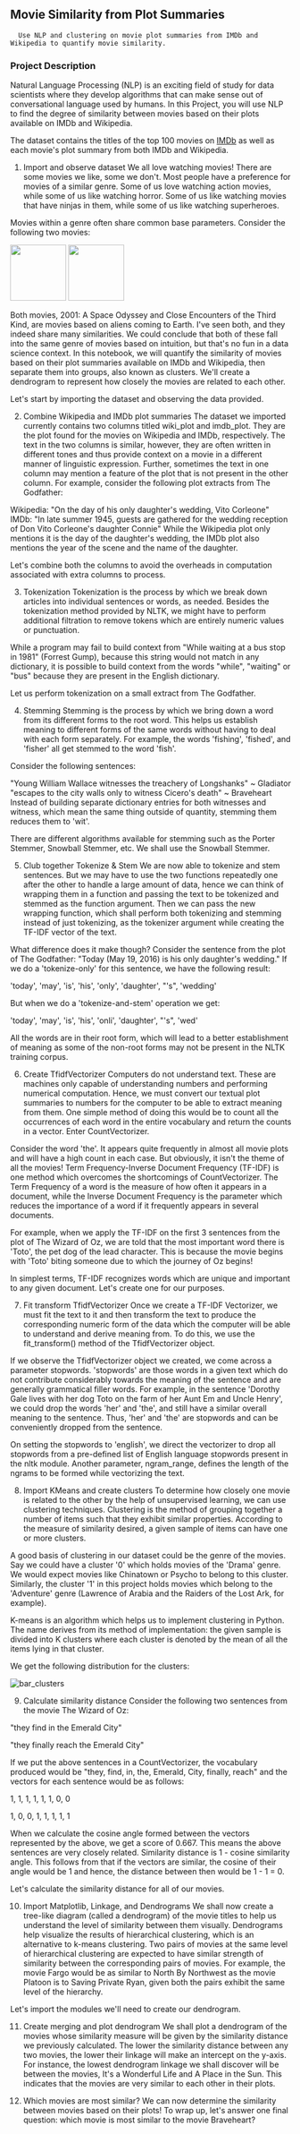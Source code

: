 
## Movie Similarity from Plot Summaries
      Use NLP and clustering on movie plot summaries from IMDb and Wikipedia to quantify movie similarity.


### Project Description

Natural Language Processing (NLP) is an exciting field of study for data scientists where they develop algorithms that can make sense out of conversational language used by humans. In this Project, you will use NLP to find the degree of similarity between movies based on their plots available on IMDb and Wikipedia.

The dataset contains the titles of the top 100 movies on [IMDb](https://www.imdb.com/) as well as each movie's plot summary from both IMDb and Wikipedia.


1. Import and observe dataset
We all love watching movies! There are some movies we like, some we don't. Most people have a preference for movies of a similar genre. Some of us love watching action movies, while some of us like watching horror. Some of us like watching movies that have ninjas in them, while some of us like watching superheroes.

Movies within a genre often share common base parameters. Consider the following two movies:

<p float="left">
  <img src= "(https://user-images.githubusercontent.com/84151016/162482458-54b1e240-d31e-4eb4-8aa9-5cd9e7e647ce.jpg)" width="100" />
  <img src="(https://user-images.githubusercontent.com/84151016/162483006-7cab957b-7ac4-4097-9a94-7b1e9bd20152.jpg)" width="100" /> 
</p>



Both movies, 2001: A Space Odyssey and Close Encounters of the Third Kind, are movies based on aliens coming to Earth. I've seen both, and they indeed share many similarities. We could conclude that both of these fall into the same genre of movies based on intuition, but that's no fun in a data science context. In this notebook, we will quantify the similarity of movies based on their plot summaries available on IMDb and Wikipedia, then separate them into groups, also known as clusters. We'll create a dendrogram to represent how closely the movies are related to each other.

Let's start by importing the dataset and observing the data provided.

2. Combine Wikipedia and IMDb plot summaries
The dataset we imported currently contains two columns titled wiki_plot and imdb_plot. They are the plot found for the movies on Wikipedia and IMDb, respectively. The text in the two columns is similar, however, they are often written in different tones and thus provide context on a movie in a different manner of linguistic expression. Further, sometimes the text in one column may mention a feature of the plot that is not present in the other column. For example, consider the following plot extracts from The Godfather:

Wikipedia: "On the day of his only daughter's wedding, Vito Corleone"
IMDb: "In late summer 1945, guests are gathered for the wedding reception of Don Vito Corleone's daughter Connie"
While the Wikipedia plot only mentions it is the day of the daughter's wedding, the IMDb plot also mentions the year of the scene and the name of the daughter.

Let's combine both the columns to avoid the overheads in computation associated with extra columns to process.


3. Tokenization
Tokenization is the process by which we break down articles into individual sentences or words, as needed. Besides the tokenization method provided by NLTK, we might have to perform additional filtration to remove tokens which are entirely numeric values or punctuation.

While a program may fail to build context from "While waiting at a bus stop in 1981" (Forrest Gump), because this string would not match in any dictionary, it is possible to build context from the words "while", "waiting" or "bus" because they are present in the English dictionary.

Let us perform tokenization on a small extract from The Godfather.

4. Stemming
Stemming is the process by which we bring down a word from its different forms to the root word. This helps us establish meaning to different forms of the same words without having to deal with each form separately. For example, the words 'fishing', 'fished', and 'fisher' all get stemmed to the word 'fish'.

Consider the following sentences:

"Young William Wallace witnesses the treachery of Longshanks" ~ Gladiator
"escapes to the city walls only to witness Cicero's death" ~ Braveheart
Instead of building separate dictionary entries for both witnesses and witness, which mean the same thing outside of quantity, stemming them reduces them to 'wit'.

There are different algorithms available for stemming such as the Porter Stemmer, Snowball Stemmer, etc. We shall use the Snowball Stemmer.

5. Club together Tokenize & Stem
We are now able to tokenize and stem sentences. But we may have to use the two functions repeatedly one after the other to handle a large amount of data, hence we can think of wrapping them in a function and passing the text to be tokenized and stemmed as the function argument. Then we can pass the new wrapping function, which shall perform both tokenizing and stemming instead of just tokenizing, as the tokenizer argument while creating the TF-IDF vector of the text.

What difference does it make though? Consider the sentence from the plot of The Godfather: "Today (May 19, 2016) is his only daughter's wedding." If we do a 'tokenize-only' for this sentence, we have the following result:

'today', 'may', 'is', 'his', 'only', 'daughter', "'s", 'wedding'

But when we do a 'tokenize-and-stem' operation we get:

'today', 'may', 'is', 'his', 'onli', 'daughter', "'s", 'wed'

All the words are in their root form, which will lead to a better establishment of meaning as some of the non-root forms may not be present in the NLTK training corpus.


6. Create TfidfVectorizer
Computers do not understand text. These are machines only capable of understanding numbers and performing numerical computation. Hence, we must convert our textual plot summaries to numbers for the computer to be able to extract meaning from them. One simple method of doing this would be to count all the occurrences of each word in the entire vocabulary and return the counts in a vector. Enter CountVectorizer.

Consider the word 'the'. It appears quite frequently in almost all movie plots and will have a high count in each case. But obviously, it isn't the theme of all the movies! Term Frequency-Inverse Document Frequency (TF-IDF) is one method which overcomes the shortcomings of CountVectorizer. The Term Frequency of a word is the measure of how often it appears in a document, while the Inverse Document Frequency is the parameter which reduces the importance of a word if it frequently appears in several documents.

For example, when we apply the TF-IDF on the first 3 sentences from the plot of The Wizard of Oz, we are told that the most important word there is 'Toto', the pet dog of the lead character. This is because the movie begins with 'Toto' biting someone due to which the journey of Oz begins!

In simplest terms, TF-IDF recognizes words which are unique and important to any given document. Let's create one for our purposes.

7. Fit transform TfidfVectorizer
Once we create a TF-IDF Vectorizer, we must fit the text to it and then transform the text to produce the corresponding numeric form of the data which the computer will be able to understand and derive meaning from. To do this, we use the fit_transform() method of the TfidfVectorizer object.

If we observe the TfidfVectorizer object we created, we come across a parameter stopwords. 'stopwords' are those words in a given text which do not contribute considerably towards the meaning of the sentence and are generally grammatical filler words. For example, in the sentence 'Dorothy Gale lives with her dog Toto on the farm of her Aunt Em and Uncle Henry', we could drop the words 'her' and 'the', and still have a similar overall meaning to the sentence. Thus, 'her' and 'the' are stopwords and can be conveniently dropped from the sentence.

On setting the stopwords to 'english', we direct the vectorizer to drop all stopwords from a pre-defined list of English language stopwords present in the nltk module. Another parameter, ngram_range, defines the length of the ngrams to be formed while vectorizing the text.



8. Import KMeans and create clusters
To determine how closely one movie is related to the other by the help of unsupervised learning, we can use clustering techniques. Clustering is the method of grouping together a number of items such that they exhibit similar properties. According to the measure of similarity desired, a given sample of items can have one or more clusters.

A good basis of clustering in our dataset could be the genre of the movies. Say we could have a cluster '0' which holds movies of the 'Drama' genre. We would expect movies like Chinatown or Psycho to belong to this cluster. Similarly, the cluster '1' in this project holds movies which belong to the 'Adventure' genre (Lawrence of Arabia and the Raiders of the Lost Ark, for example).

K-means is an algorithm which helps us to implement clustering in Python. The name derives from its method of implementation: the given sample is divided into K clusters where each cluster is denoted by the mean of all the items lying in that cluster.

We get the following distribution for the clusters:

![bar_clusters](https://user-images.githubusercontent.com/84151016/162481830-633f28ec-ec39-407c-8729-12724386cc51.png)


9. Calculate similarity distance
Consider the following two sentences from the movie The Wizard of Oz:

"they find in the Emerald City"

"they finally reach the Emerald City"

If we put the above sentences in a CountVectorizer, the vocabulary produced would be "they, find, in, the, Emerald, City, finally, reach" and the vectors for each sentence would be as follows:

1, 1, 1, 1, 1, 1, 0, 0

1, 0, 0, 1, 1, 1, 1, 1

When we calculate the cosine angle formed between the vectors represented by the above, we get a score of 0.667. This means the above sentences are very closely related. Similarity distance is 1 - cosine similarity angle. This follows from that if the vectors are similar, the cosine of their angle would be 1 and hence, the distance between then would be 1 - 1 = 0.

Let's calculate the similarity distance for all of our movies.


10. Import Matplotlib, Linkage, and Dendrograms
We shall now create a tree-like diagram (called a dendrogram) of the movie titles to help us understand the level of similarity between them visually. Dendrograms help visualize the results of hierarchical clustering, which is an alternative to k-means clustering. Two pairs of movies at the same level of hierarchical clustering are expected to have similar strength of similarity between the corresponding pairs of movies. For example, the movie Fargo would be as similar to North By Northwest as the movie Platoon is to Saving Private Ryan, given both the pairs exhibit the same level of the hierarchy.

Let's import the modules we'll need to create our dendrogram.


11. Create merging and plot dendrogram
We shall plot a dendrogram of the movies whose similarity measure will be given by the similarity distance we previously calculated. The lower the similarity distance between any two movies, the lower their linkage will make an intercept on the y-axis. For instance, the lowest dendrogram linkage we shall discover will be between the movies, It's a Wonderful Life and A Place in the Sun. This indicates that the movies are very similar to each other in their plots.

12. Which movies are most similar?
We can now determine the similarity between movies based on their plots! To wrap up, let's answer one final question: which movie is most similar to the movie Braveheart?

